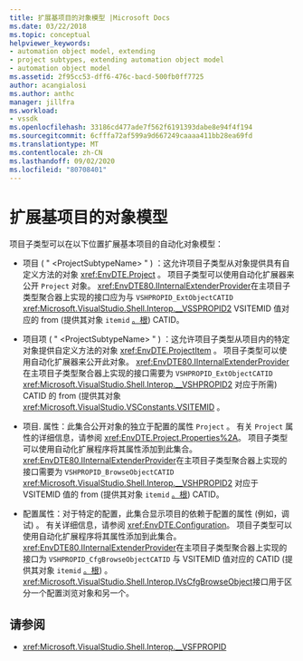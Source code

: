 ```yaml
---
title: 扩展基项目的对象模型 |Microsoft Docs
ms.date: 03/22/2018
ms.topic: conceptual
helpviewer_keywords:
- automation object model, extending
- project subtypes, extending automation object model
- automation object model
ms.assetid: 2f95cc53-dff6-476c-bacd-500fb0ff7725
author: acangialosi
ms.author: anthc
manager: jillfra
ms.workload:
- vssdk
ms.openlocfilehash: 33186cd477ade7f562f6191393dabe8e94f4f194
ms.sourcegitcommit: 6cfffa72af599a9d667249caaaa411bb28ea69fd
ms.translationtype: MT
ms.contentlocale: zh-CN
ms.lasthandoff: 09/02/2020
ms.locfileid: "80708401"
---
```

# <a name="extend-the-object-model-of-the-base-project"></a>扩展基项目的对象模型

项目子类型可以在以下位置扩展基本项目的自动化对象模型：

- 项目 ( " \<ProjectSubtypeName> " ) ：这允许项目子类型从对象提供具有自定义方法的对象 <xref:EnvDTE.Project> 。 项目子类型可以使用自动化扩展器来公开 `Project` 对象。 <xref:EnvDTE80.IInternalExtenderProvider>在主项目子类型聚合器上实现的接口应为与 `VSHPROPID_ExtObjectCATID` <xref:Microsoft.VisualStudio.Shell.Interop.__VSSPROPID2> VSITEMID 值对应的 from (提供其对象 `itemid` [。根](<xref:Microsoft.VisualStudio.VSConstants.VSITEMID.Root>)) CATID。

- 项目项 ( " \<ProjectSubtypeName> " ) ：这允许项目子类型从项目内的特定对象提供自定义方法的对象 <xref:EnvDTE.ProjectItem> 。 项目子类型可以使用自动化扩展器来公开此对象。 <xref:EnvDTE80.IInternalExtenderProvider>在主项目子类型聚合器上实现的接口需要为 `VSHPROPID_ExtObjectCATID` <xref:Microsoft.VisualStudio.Shell.Interop.__VSHPROPID2> 对应于所需) CATID 的 from (提供其对象 <xref:Microsoft.VisualStudio.VSConstants.VSITEMID> 。

- 项目. 属性：此集合公开对象的独立于配置的属性 `Project` 。 有关 `Project` 属性的详细信息，请参阅 <xref:EnvDTE.Project.Properties%2A>。 项目子类型可以使用自动化扩展程序将其属性添加到此集合。 <xref:EnvDTE80.IInternalExtenderProvider>在主项目子类型聚合器上实现的接口需要为 `VSHPROPID_BrowseObjectCATID` <xref:Microsoft.VisualStudio.Shell.Interop.__VSHPROPID2> 对应于 VSITEMID 值的 from (提供其对象 `itemid` [。根](<xref:Microsoft.VisualStudio.VSConstants.VSITEMID.Root>)) CATID。

- 配置属性：对于特定的配置，此集合显示项目的依赖于配置的属性 (例如，调试) 。 有关详细信息，请参阅 <xref:EnvDTE.Configuration>。 项目子类型可以使用自动化扩展程序将其属性添加到此集合。 <xref:EnvDTE80.IInternalExtenderProvider>在主项目子类型聚合器上实现的接口为 `VSHPROPID_CfgBrowseObjectCATID` 与 VSITEMID 值对应的 CATID (提供其对象 `itemid` [。根](<xref:Microsoft.VisualStudio.VSConstants.VSITEMID.Root>)) 。 <xref:Microsoft.VisualStudio.Shell.Interop.IVsCfgBrowseObject>接口用于区分一个配置浏览对象和另一个。

## <a name="see-also"></a>请参阅

- <xref:Microsoft.VisualStudio.Shell.Interop.__VSFPROPID>
